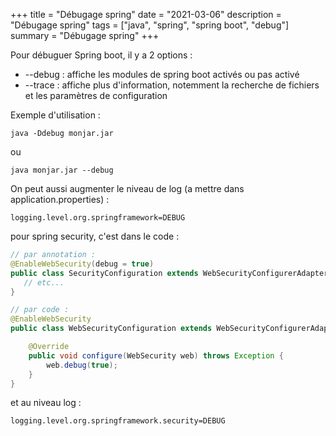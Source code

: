 +++
title = "Débugage spring"
date = "2021-03-06"
description = "Débugage spring"
tags = ["java", "spring", "spring boot", "debug"]
summary = "Débugage spring"
+++

Pour débuguer Spring boot, il y a 2 options :
* --debug : affiche les modules de spring boot activés ou pas activé
* --trace : affiche plus d'information, notemment la recherche de fichiers et les paramètres de configuration

Exemple d'utilisation :
```shell
java -Ddebug monjar.jar
```
ou 
```shell
java monjar.jar --debug
```

On peut aussi augmenter le niveau de log (a mettre dans application.properties) :
```properties
logging.level.org.springframework=DEBUG
```

pour spring security, c'est dans le code :
```Java
// par annotation :
@EnableWebSecurity(debug = true)
public class SecurityConfiguration extends WebSecurityConfigurerAdapter {
   // etc...
}
```
```Java
// par code :
@EnableWebSecurity
public class WebSecurityConfiguration extends WebSecurityConfigurerAdapter {

    @Override
    public void configure(WebSecurity web) throws Exception {
        web.debug(true);
    }
}
```
et au niveau log :
```properties
logging.level.org.springframework.security=DEBUG
```
